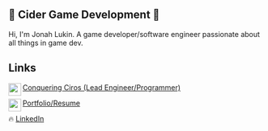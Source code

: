 ## 🍎 Cider Game Development 🍎

Hi, I'm Jonah Lukin. A game developer/software engineer passionate about all things in game dev.

## Links

[<img align="left" width=25px src="https://en.m.wikipedia.org/wiki/File:Steam_icon_logo.svg"> Conquering Ciros (Lead Engineer/Programmer)](https://store.steampowered.com/app/2818530/Conquering_Ciros/)

[<img align="left" width="25px" src="https://cdn-icons-png.flaticon.com/512/174/174857.png"/> Portfolio/Resume](https://www.jonahlukin.com)

🔥 [LinkedIn](https://www.linkedin.com/in/jonah-lukin/) 



<!--
**jblukin/jblukin** is a ✨ _special_ ✨ repository because its `README.md` (this file) appears on your GitHub profile.
-->
